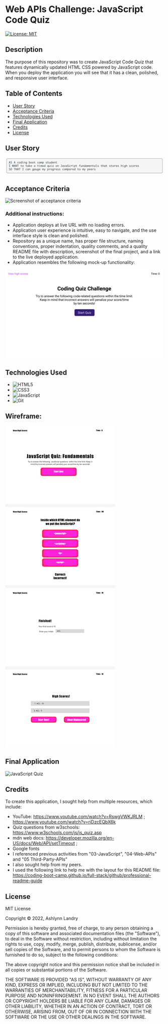# Web APIs Challenge: JavaScript Code Quiz

[![License: MIT](https://img.shields.io/badge/License-MIT-yellow.svg)](https://opensource.org/licenses/MIT)

## Description
The purpose of this repository was to create JavaScript Code Quiz that features dynamically updated HTML CSS powered by JavaScript code. When you deploy the application you will see that it has a clean, polished, and responsive user interface.

## Table of Contents 
- [User Story](#user-story)
- [Acceptance Criteria](#acceptance-criteria)
- [Technologies Used](#technologies-used)
- [Final Application](#final-application)
- [Credits](#credits)
- [License](#license)

## User Story
![Screenshot of user story](./assets/images/userstory.png)

## Acceptance Criteria
![Screenshot of acceptance criteria](https://user-images.githubusercontent.com/108308865/192376002-fa7f8ea4-ab67-409d-af1a-ed01aeaf53be.png)

### Additional instructions:
* Application deploys at live URL with no loading errors. 
* Application user experience is intuitive, easy to navigate, and the use interface style is clean and polished.
* Repository as a unique name, has proper file structure, naming conventions, proper indentation, quality comments, and a quality README file with description, screenshot of the final project, and a link to the live deployed application.
* Application resembles the following mock-up functionality: 

![gif of mock-up](./assets/images/04-web-apis-homework-demo.gif)

## Technologies Used
* ![HTML5](https://img.shields.io/badge/html5-%23E34F26.svg?style=for-the-badge&logo=html5&logoColor=white)
* ![CSS3](https://img.shields.io/badge/css3-%231572B6.svg?style=for-the-badge&logo=css3&logoColor=white)
* ![JavaScript](https://img.shields.io/badge/javascript-%23323330.svg?style=for-the-badge&logo=javascript&logoColor=%23F7DF1E)
* ![Git](https://img.shields.io/badge/git-%23F05033.svg?style=for-the-badge&logo=git&logoColor=white)

## Wireframe:
![Wireframe](./assets/images/JS%20Quiz%20Wireframe.png)

## Final Application
![JavaScript Quiz](https://user-images.githubusercontent.com/108308865/192376120-fc96ee71-d91a-4d87-925d-8382754dec6b.gif)

## Credits
To create this application, I sought help from multiple resources, which include:

* YouTube: https://www.youtube.com/watch?v=RswgVWKJRLM ; https://www.youtube.com/watch?v=riDzcEQbX6k 
* Quiz questions from w3schools: https://www.w3schools.com/js/js_quiz.asp 
* mdn web docs: https://developer.mozilla.org/en-US/docs/Web/API/setTimeout ;
* Google fonts
* I referenced previous activities from "03-JavaScript", "04-Web-APIs" and "05 Third-Party-APIs"
* I also sought help from my peers. 
* I used the following link to help me with the layout for this README file:
https://coding-boot-camp.github.io/full-stack/github/professional-readme-guide

## License 
MIT License

Copyright © 2022, Ashlynn Landry

Permission is hereby granted, free of charge, to any person obtaining a copy
of this software and associated documentation files (the "Software"), to deal
in the Software without restriction, including without limitation the rights
to use, copy, modify, merge, publish, distribute, sublicense, and/or sell
copies of the Software, and to permit persons to whom the Software is
furnished to do so, subject to the following conditions:

The above copyright notice and this permission notice shall be included in all
copies or substantial portions of the Software.

THE SOFTWARE IS PROVIDED "AS IS", WITHOUT WARRANTY OF ANY KIND, EXPRESS OR
IMPLIED, INCLUDING BUT NOT LIMITED TO THE WARRANTIES OF MERCHANTABILITY,
FITNESS FOR A PARTICULAR PURPOSE AND NONINFRINGEMENT. IN NO EVENT SHALL THE
AUTHORS OR COPYRIGHT HOLDERS BE LIABLE FOR ANY CLAIM, DAMAGES OR OTHER
LIABILITY, WHETHER IN AN ACTION OF CONTRACT, TORT OR OTHERWISE, ARISING FROM,
OUT OF OR IN CONNECTION WITH THE SOFTWARE OR THE USE OR OTHER DEALINGS IN THE
SOFTWARE.


